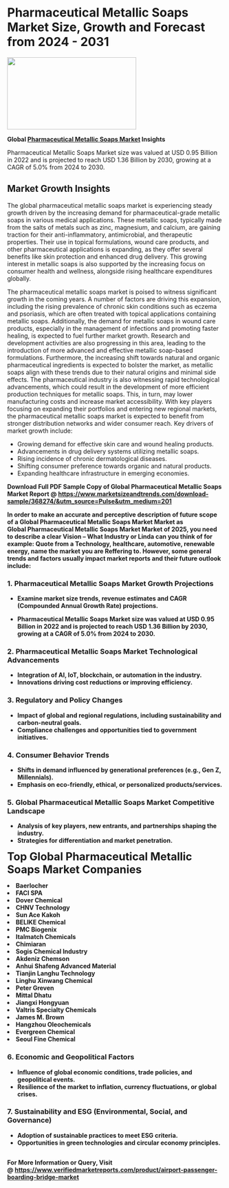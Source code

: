 <H1>Pharmaceutical Metallic Soaps Market Size, Growth and Forecast from 2024 - 2031</H1><img class="aligncenter size-medium wp-image-584254" src="https://thirdeyenews.in/wp-content/uploads/2024/09/Global-Market-Research-300x168.jpeg" alt="" width="300" height="168" /><p><strong>Global&nbsp;<a href="https://www.marketsizeandtrends.com/download-sample/368274/&amp;utm_source=Pulse&amp;utm_medium=201">Pharmaceutical Metallic Soaps Market</a> Insights</strong></p><p>Pharmaceutical Metallic Soaps Market size was valued at USD 0.95 Billion in 2022 and is projected to reach USD 1.36 Billion by 2030, growing at a CAGR of 5.0% from 2024 to 2030.</p><p><h2>Market Growth Insights</h2> <p>The global pharmaceutical metallic soaps market is experiencing steady growth driven by the increasing demand for pharmaceutical-grade metallic soaps in various medical applications. These metallic soaps, typically made from the salts of metals such as zinc, magnesium, and calcium, are gaining traction for their anti-inflammatory, antimicrobial, and therapeutic properties. Their use in topical formulations, wound care products, and other pharmaceutical applications is expanding, as they offer several benefits like skin protection and enhanced drug delivery. This growing interest in metallic soaps is also supported by the increasing focus on consumer health and wellness, alongside rising healthcare expenditures globally.</p> <p><strong></strong></p> <p>The pharmaceutical metallic soaps market is poised to witness significant growth in the coming years. A number of factors are driving this expansion, including the rising prevalence of chronic skin conditions such as eczema and psoriasis, which are often treated with topical applications containing metallic soaps. Additionally, the demand for metallic soaps in wound care products, especially in the management of infections and promoting faster healing, is expected to fuel further market growth. Research and development activities are also progressing in this area, leading to the introduction of more advanced and effective metallic soap-based formulations. Furthermore, the increasing shift towards natural and organic pharmaceutical ingredients is expected to bolster the market, as metallic soaps align with these trends due to their natural origins and minimal side effects. The pharmaceutical industry is also witnessing rapid technological advancements, which could result in the development of more efficient production techniques for metallic soaps. This, in turn, may lower manufacturing costs and increase market accessibility. With key players focusing on expanding their portfolios and entering new regional markets, the pharmaceutical metallic soaps market is expected to benefit from stronger distribution networks and wider consumer reach. Key drivers of market growth include: <ul> <li>Growing demand for effective skin care and wound healing products.</li> <li>Advancements in drug delivery systems utilizing metallic soaps.</li> <li>Rising incidence of chronic dermatological diseases.</li> <li>Shifting consumer preference towards organic and natural products.</li> <li>Expanding healthcare infrastructure in emerging economies.</li> </ul> <p><strong></p><p><span class=""><strong>Download Full PDF Sample Copy of Global Pharmaceutical Metallic Soaps Market Report</strong> @ <a href="https://www.marketsizeandtrends.com/download-sample/368274/&amp;utm_source=Pulse&amp;utm_medium=201" target="_blank">https://www.marketsizeandtrends.com/download-sample/368274/&amp;utm_source=Pulse&amp;utm_medium=201</a></span></p><p>In order to make an accurate and perceptive description of future scope of a Global&nbsp;Pharmaceutical Metallic Soaps Market Market as Global&nbsp;Pharmaceutical Metallic Soaps Market Market of 2025, you need to describe a clear Vision &ndash; What Industry or Linda can you think of for example: Quote from a Technology, healthcare, automotive, renewable energy, name the market you are Reffering to. However, some general trends and factors usually impact market reports and their future outlook include:</p><h3>1.&nbsp;<strong>Pharmaceutical Metallic Soaps Market Growth Projections</strong></h3><ul><li>Examine market size trends, revenue estimates and CAGR (Compounded Annual Growth Rate) projections.</li><li><p>Pharmaceutical Metallic Soaps Market size was valued at USD 0.95 Billion in 2022 and is projected to reach USD 1.36 Billion by 2030, growing at a CAGR of 5.0% from 2024 to 2030.</p></li></ul><h3>2.&nbsp;<strong>Pharmaceutical Metallic Soaps Market Technological Advancements</strong></h3><ul><li>Integration of AI, IoT, blockchain, or automation in the industry.</li><li>Innovations driving cost reductions or improving efficiency.</li></ul><h3>3.&nbsp;<strong>Regulatory and Policy Changes</strong></h3><ul><li>Impact of global and regional regulations, including sustainability and carbon-neutral goals.</li><li>Compliance challenges and opportunities tied to government initiatives.</li></ul><h3>4.&nbsp;<strong>Consumer Behavior Trends</strong></h3><ul><li>Shifts in demand influenced by generational preferences (e.g., Gen Z, Millennials).</li><li>Emphasis on eco-friendly, ethical, or personalized products/services.</li></ul><h3>5.&nbsp;<strong>Global Pharmaceutical Metallic Soaps Market Competitive Landscape</strong></h3><ul><li>Analysis of key players, new entrants, and partnerships shaping the industry.</li><li>Strategies for differentiation and market penetration.</li></ul><p data-pm-slice="1 1 []"><span style="color: inherit; font-family: inherit; font-size: 25px;">Top Global Pharmaceutical Metallic Soaps Market Companies</span></p><div class="" data-test-id=""><p><li>Baerlocher</li><li> FACI SPA</li><li> Dover Chemical</li><li> CHNV Technology</li><li> Sun Ace Kakoh</li><li> BELIKE Chemical</li><li> PMC Biogenix</li><li> Italmatch Chemicals</li><li> Chimiaran</li><li> Sogis Chemical Industry</li><li> Akdeniz Chemson</li><li> Anhui Shafeng Advanced Material</li><li> Tianjin Langhu Technology</li><li> Linghu Xinwang Chemical</li><li> Peter Greven</li><li> Mittal Dhatu</li><li> Jiangxi Hongyuan</li><li> Valtris Specialty Chemicals</li><li> James M. Brown</li><li> Hangzhou Oleochemicals</li><li> Evergreen Chemical</li><li> Seoul Fine Chemical</li></p></div><h3>6.&nbsp;<strong>Economic and Geopolitical Factors</strong></h3><ul><li>Influence of global economic conditions, trade policies, and geopolitical events.</li><li>Resilience of the market to inflation, currency fluctuations, or global crises.</li></ul><h3>7.&nbsp;<strong>Sustainability and ESG (Environmental, Social, and Governance)</strong></h3><ul><li>Adoption of sustainable practices to meet ESG criteria.</li><li>Opportunities in green technologies and circular economy principles.</li></ul><h2><strong style="font-size: 14px;">For More Information or Query, Visit @&nbsp;</strong><a style="background-color: #ffffff; font-size: 14px;" href="https://www.marketsizeandtrends.com/report/pharmaceutical-metallic-soaps-market/" target="_blank">https://www.verifiedmarketreports.com/product/airport-passenger-boarding-bridge-market</a></h2>
